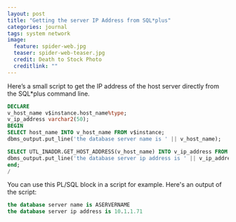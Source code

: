 ```yaml
---
layout: post
title: "Getting the server IP Address from SQL*plus"
categories: journal
tags: system network
image:
  feature: spider-web.jpg
  teaser: spider-web-teaser.jpg
  credit: Death to Stock Photo
  creditlink: ""
---
```

Here’s a small script to get the IP address of the host server directly from the SQL*plus command line.

``` SQL
DECLARE
v_host_name v$instance.host_name%type;
v_ip_address varchar2(50);
BEGIN
SELECT host_name INTO v_host_name FROM v$instance;
dbms_output.put_line('the database server name is ' || v_host_name);

SELECT UTL_INADDR.GET_HOST_ADDRESS(v_host_name) INTO v_ip_address FROM DUAL;
dbms_output.put_line('the database server ip address is ' || v_ip_address);
end;
/
```

You can use this PL/SQL block in a script for example.
Here's an output of the script:

``` SQL
the database server name is ASERVERNAME
the database server ip address is 10.1.1.71
```
